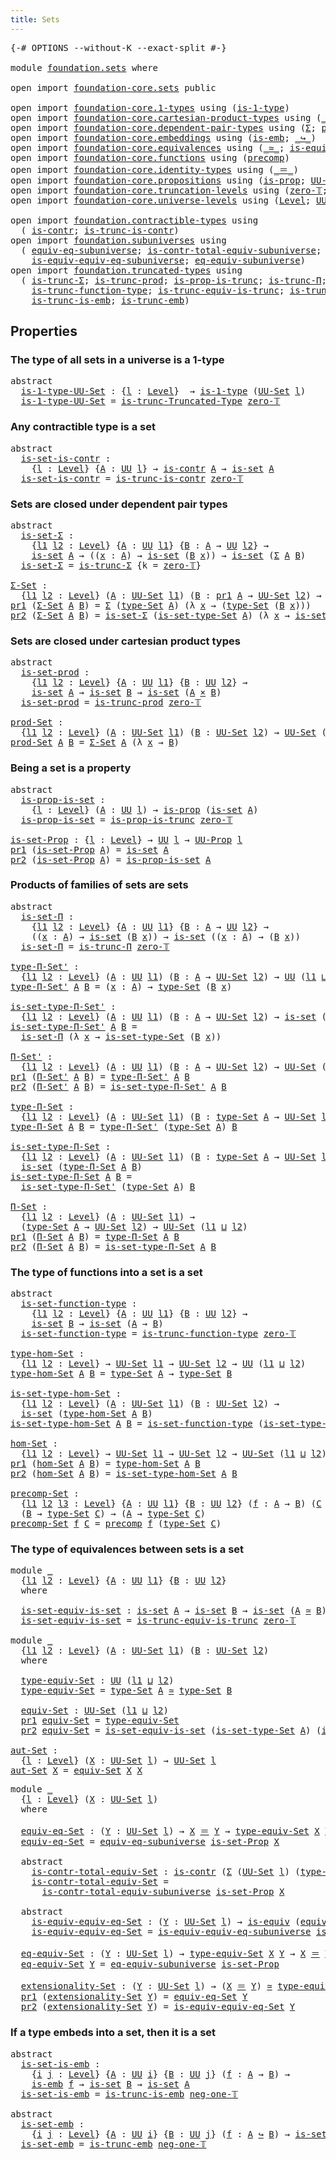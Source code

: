 ```yaml
---
title: Sets
---
```


<pre class="Agda"><a id="30" class="Symbol">{-#</a> <a id="34" class="Keyword">OPTIONS</a> <a id="42" class="Pragma">--without-K</a> <a id="54" class="Pragma">--exact-split</a> <a id="68" class="Symbol">#-}</a>

<a id="73" class="Keyword">module</a> <a id="80" href="foundation.sets.html" class="Module">foundation.sets</a> <a id="96" class="Keyword">where</a>

<a id="103" class="Keyword">open</a> <a id="108" class="Keyword">import</a> <a id="115" href="foundation-core.sets.html" class="Module">foundation-core.sets</a> <a id="136" class="Keyword">public</a>

<a id="144" class="Keyword">open</a> <a id="149" class="Keyword">import</a> <a id="156" href="foundation-core.1-types.html" class="Module">foundation-core.1-types</a> <a id="180" class="Keyword">using</a> <a id="186" class="Symbol">(</a><a id="187" href="foundation-core.1-types.html#807" class="Function">is-1-type</a><a id="196" class="Symbol">)</a>
<a id="198" class="Keyword">open</a> <a id="203" class="Keyword">import</a> <a id="210" href="foundation-core.cartesian-product-types.html" class="Module">foundation-core.cartesian-product-types</a> <a id="250" class="Keyword">using</a> <a id="256" class="Symbol">(</a><a id="257" href="foundation-core.cartesian-product-types.html#590" class="Function Operator">_×_</a><a id="260" class="Symbol">)</a>
<a id="262" class="Keyword">open</a> <a id="267" class="Keyword">import</a> <a id="274" href="foundation-core.dependent-pair-types.html" class="Module">foundation-core.dependent-pair-types</a> <a id="311" class="Keyword">using</a> <a id="317" class="Symbol">(</a><a id="318" href="foundation-core.dependent-pair-types.html#515" class="Record">Σ</a><a id="319" class="Symbol">;</a> <a id="321" href="foundation-core.dependent-pair-types.html#588" class="InductiveConstructor">pair</a><a id="325" class="Symbol">;</a> <a id="327" href="foundation-core.dependent-pair-types.html#605" class="Field">pr1</a><a id="330" class="Symbol">;</a> <a id="332" href="foundation-core.dependent-pair-types.html#617" class="Field">pr2</a><a id="335" class="Symbol">)</a>
<a id="337" class="Keyword">open</a> <a id="342" class="Keyword">import</a> <a id="349" href="foundation-core.embeddings.html" class="Module">foundation-core.embeddings</a> <a id="376" class="Keyword">using</a> <a id="382" class="Symbol">(</a><a id="383" href="foundation-core.embeddings.html#992" class="Function">is-emb</a><a id="389" class="Symbol">;</a> <a id="391" href="foundation-core.embeddings.html#1074" class="Function Operator">_↪_</a><a id="394" class="Symbol">)</a>
<a id="396" class="Keyword">open</a> <a id="401" class="Keyword">import</a> <a id="408" href="foundation-core.equivalences.html" class="Module">foundation-core.equivalences</a> <a id="437" class="Keyword">using</a> <a id="443" class="Symbol">(</a><a id="444" href="foundation-core.equivalences.html#1621" class="Function Operator">_≃_</a><a id="447" class="Symbol">;</a> <a id="449" href="foundation-core.equivalences.html#1556" class="Function">is-equiv</a><a id="457" class="Symbol">)</a>
<a id="459" class="Keyword">open</a> <a id="464" class="Keyword">import</a> <a id="471" href="foundation-core.functions.html" class="Module">foundation-core.functions</a> <a id="497" class="Keyword">using</a> <a id="503" class="Symbol">(</a><a id="504" href="foundation-core.functions.html#938" class="Function">precomp</a><a id="511" class="Symbol">)</a>
<a id="513" class="Keyword">open</a> <a id="518" class="Keyword">import</a> <a id="525" href="foundation-core.identity-types.html" class="Module">foundation-core.identity-types</a> <a id="556" class="Keyword">using</a> <a id="562" class="Symbol">(</a><a id="563" href="foundation-core.identity-types.html#1865" class="Function Operator">_＝_</a><a id="566" class="Symbol">)</a>
<a id="568" class="Keyword">open</a> <a id="573" class="Keyword">import</a> <a id="580" href="foundation-core.propositions.html" class="Module">foundation-core.propositions</a> <a id="609" class="Keyword">using</a> <a id="615" class="Symbol">(</a><a id="616" href="foundation-core.propositions.html#1309" class="Function">is-prop</a><a id="623" class="Symbol">;</a> <a id="625" href="foundation-core.propositions.html#1393" class="Function">UU-Prop</a><a id="632" class="Symbol">)</a>
<a id="634" class="Keyword">open</a> <a id="639" class="Keyword">import</a> <a id="646" href="foundation-core.truncation-levels.html" class="Module">foundation-core.truncation-levels</a> <a id="680" class="Keyword">using</a> <a id="686" class="Symbol">(</a><a id="687" href="foundation-core.truncation-levels.html#492" class="Function">zero-𝕋</a><a id="693" class="Symbol">;</a> <a id="695" href="foundation-core.truncation-levels.html#448" class="Function">neg-one-𝕋</a><a id="704" class="Symbol">)</a>
<a id="706" class="Keyword">open</a> <a id="711" class="Keyword">import</a> <a id="718" href="foundation-core.universe-levels.html" class="Module">foundation-core.universe-levels</a> <a id="750" class="Keyword">using</a> <a id="756" class="Symbol">(</a><a id="757" href="Agda.Primitive.html#597" class="Postulate">Level</a><a id="762" class="Symbol">;</a> <a id="764" href="foundation-core.universe-levels.html#235" class="Primitive">UU</a><a id="766" class="Symbol">;</a> <a id="768" href="Agda.Primitive.html#810" class="Primitive Operator">_⊔_</a><a id="771" class="Symbol">)</a>

<a id="774" class="Keyword">open</a> <a id="779" class="Keyword">import</a> <a id="786" href="foundation.contractible-types.html" class="Module">foundation.contractible-types</a> <a id="816" class="Keyword">using</a>
  <a id="824" class="Symbol">(</a> <a id="826" href="foundation-core.contractible-types.html#1006" class="Function">is-contr</a><a id="834" class="Symbol">;</a> <a id="836" href="foundation.contractible-types.html#3778" class="Function">is-trunc-is-contr</a><a id="853" class="Symbol">)</a>
<a id="855" class="Keyword">open</a> <a id="860" class="Keyword">import</a> <a id="867" href="foundation.subuniverses.html" class="Module">foundation.subuniverses</a> <a id="891" class="Keyword">using</a>
  <a id="899" class="Symbol">(</a> <a id="901" href="foundation.subuniverses.html#2750" class="Function">equiv-eq-subuniverse</a><a id="921" class="Symbol">;</a> <a id="923" href="foundation.subuniverses.html#2955" class="Function">is-contr-total-equiv-subuniverse</a><a id="955" class="Symbol">;</a>
    <a id="961" href="foundation.subuniverses.html#3335" class="Function">is-equiv-equiv-eq-subuniverse</a><a id="990" class="Symbol">;</a> <a id="992" href="foundation.subuniverses.html#3975" class="Function">eq-equiv-subuniverse</a><a id="1012" class="Symbol">)</a>
<a id="1014" class="Keyword">open</a> <a id="1019" class="Keyword">import</a> <a id="1026" href="foundation.truncated-types.html" class="Module">foundation.truncated-types</a> <a id="1053" class="Keyword">using</a>
  <a id="1061" class="Symbol">(</a> <a id="1063" href="foundation-core.truncated-types.html#5741" class="Function">is-trunc-Σ</a><a id="1073" class="Symbol">;</a> <a id="1075" href="foundation-core.truncated-types.html#7006" class="Function">is-trunc-prod</a><a id="1088" class="Symbol">;</a> <a id="1090" href="foundation-core.truncated-types.html#12076" class="Function">is-prop-is-trunc</a><a id="1106" class="Symbol">;</a> <a id="1108" href="foundation-core.truncated-types.html#8919" class="Function">is-trunc-Π</a><a id="1118" class="Symbol">;</a>
    <a id="1124" href="foundation-core.truncated-types.html#10769" class="Function">is-trunc-function-type</a><a id="1146" class="Symbol">;</a> <a id="1148" href="foundation-core.truncated-types.html#12647" class="Function">is-trunc-equiv-is-trunc</a><a id="1171" class="Symbol">;</a> <a id="1173" href="foundation.truncated-types.html#946" class="Function">is-trunc-Truncated-Type</a><a id="1196" class="Symbol">;</a>
    <a id="1202" href="foundation-core.truncated-types.html#5199" class="Function">is-trunc-is-emb</a><a id="1217" class="Symbol">;</a> <a id="1219" href="foundation-core.truncated-types.html#5461" class="Function">is-trunc-emb</a><a id="1231" class="Symbol">)</a>
</pre>
## Properties

### The type of all sets in a universe is a 1-type

<pre class="Agda"><a id="1309" class="Keyword">abstract</a>
  <a id="is-1-type-UU-Set"></a><a id="1320" href="foundation.sets.html#1320" class="Function">is-1-type-UU-Set</a> <a id="1337" class="Symbol">:</a> <a id="1339" class="Symbol">{</a><a id="1340" href="foundation.sets.html#1340" class="Bound">l</a> <a id="1342" class="Symbol">:</a> <a id="1344" href="Agda.Primitive.html#597" class="Postulate">Level</a><a id="1349" class="Symbol">}</a>  <a id="1352" class="Symbol">→</a> <a id="1354" href="foundation-core.1-types.html#807" class="Function">is-1-type</a> <a id="1364" class="Symbol">(</a><a id="1365" href="foundation-core.sets.html#1190" class="Function">UU-Set</a> <a id="1372" href="foundation.sets.html#1340" class="Bound">l</a><a id="1373" class="Symbol">)</a>
  <a id="1377" href="foundation.sets.html#1320" class="Function">is-1-type-UU-Set</a> <a id="1394" class="Symbol">=</a> <a id="1396" href="foundation.truncated-types.html#946" class="Function">is-trunc-Truncated-Type</a> <a id="1420" href="foundation-core.truncation-levels.html#492" class="Function">zero-𝕋</a>
</pre>
### Any contractible type is a set

<pre class="Agda"><a id="1476" class="Keyword">abstract</a>
  <a id="is-set-is-contr"></a><a id="1487" href="foundation.sets.html#1487" class="Function">is-set-is-contr</a> <a id="1503" class="Symbol">:</a>
    <a id="1509" class="Symbol">{</a><a id="1510" href="foundation.sets.html#1510" class="Bound">l</a> <a id="1512" class="Symbol">:</a> <a id="1514" href="Agda.Primitive.html#597" class="Postulate">Level</a><a id="1519" class="Symbol">}</a> <a id="1521" class="Symbol">{</a><a id="1522" href="foundation.sets.html#1522" class="Bound">A</a> <a id="1524" class="Symbol">:</a> <a id="1526" href="foundation-core.universe-levels.html#235" class="Primitive">UU</a> <a id="1529" href="foundation.sets.html#1510" class="Bound">l</a><a id="1530" class="Symbol">}</a> <a id="1532" class="Symbol">→</a> <a id="1534" href="foundation-core.contractible-types.html#1006" class="Function">is-contr</a> <a id="1543" href="foundation.sets.html#1522" class="Bound">A</a> <a id="1545" class="Symbol">→</a> <a id="1547" href="foundation-core.sets.html#1113" class="Function">is-set</a> <a id="1554" href="foundation.sets.html#1522" class="Bound">A</a>
  <a id="1558" href="foundation.sets.html#1487" class="Function">is-set-is-contr</a> <a id="1574" class="Symbol">=</a> <a id="1576" href="foundation.contractible-types.html#3778" class="Function">is-trunc-is-contr</a> <a id="1594" href="foundation-core.truncation-levels.html#492" class="Function">zero-𝕋</a>
</pre>
### Sets are closed under dependent pair types

<pre class="Agda"><a id="1662" class="Keyword">abstract</a>
  <a id="is-set-Σ"></a><a id="1673" href="foundation.sets.html#1673" class="Function">is-set-Σ</a> <a id="1682" class="Symbol">:</a>
    <a id="1688" class="Symbol">{</a><a id="1689" href="foundation.sets.html#1689" class="Bound">l1</a> <a id="1692" href="foundation.sets.html#1692" class="Bound">l2</a> <a id="1695" class="Symbol">:</a> <a id="1697" href="Agda.Primitive.html#597" class="Postulate">Level</a><a id="1702" class="Symbol">}</a> <a id="1704" class="Symbol">{</a><a id="1705" href="foundation.sets.html#1705" class="Bound">A</a> <a id="1707" class="Symbol">:</a> <a id="1709" href="foundation-core.universe-levels.html#235" class="Primitive">UU</a> <a id="1712" href="foundation.sets.html#1689" class="Bound">l1</a><a id="1714" class="Symbol">}</a> <a id="1716" class="Symbol">{</a><a id="1717" href="foundation.sets.html#1717" class="Bound">B</a> <a id="1719" class="Symbol">:</a> <a id="1721" href="foundation.sets.html#1705" class="Bound">A</a> <a id="1723" class="Symbol">→</a> <a id="1725" href="foundation-core.universe-levels.html#235" class="Primitive">UU</a> <a id="1728" href="foundation.sets.html#1692" class="Bound">l2</a><a id="1730" class="Symbol">}</a> <a id="1732" class="Symbol">→</a>
    <a id="1738" href="foundation-core.sets.html#1113" class="Function">is-set</a> <a id="1745" href="foundation.sets.html#1705" class="Bound">A</a> <a id="1747" class="Symbol">→</a> <a id="1749" class="Symbol">((</a><a id="1751" href="foundation.sets.html#1751" class="Bound">x</a> <a id="1753" class="Symbol">:</a> <a id="1755" href="foundation.sets.html#1705" class="Bound">A</a><a id="1756" class="Symbol">)</a> <a id="1758" class="Symbol">→</a> <a id="1760" href="foundation-core.sets.html#1113" class="Function">is-set</a> <a id="1767" class="Symbol">(</a><a id="1768" href="foundation.sets.html#1717" class="Bound">B</a> <a id="1770" href="foundation.sets.html#1751" class="Bound">x</a><a id="1771" class="Symbol">))</a> <a id="1774" class="Symbol">→</a> <a id="1776" href="foundation-core.sets.html#1113" class="Function">is-set</a> <a id="1783" class="Symbol">(</a><a id="1784" href="foundation-core.dependent-pair-types.html#515" class="Record">Σ</a> <a id="1786" href="foundation.sets.html#1705" class="Bound">A</a> <a id="1788" href="foundation.sets.html#1717" class="Bound">B</a><a id="1789" class="Symbol">)</a>
  <a id="1793" href="foundation.sets.html#1673" class="Function">is-set-Σ</a> <a id="1802" class="Symbol">=</a> <a id="1804" href="foundation-core.truncated-types.html#5741" class="Function">is-trunc-Σ</a> <a id="1815" class="Symbol">{</a><a id="1816" class="Argument">k</a> <a id="1818" class="Symbol">=</a> <a id="1820" href="foundation-core.truncation-levels.html#492" class="Function">zero-𝕋</a><a id="1826" class="Symbol">}</a>

<a id="Σ-Set"></a><a id="1829" href="foundation.sets.html#1829" class="Function">Σ-Set</a> <a id="1835" class="Symbol">:</a>
  <a id="1839" class="Symbol">{</a><a id="1840" href="foundation.sets.html#1840" class="Bound">l1</a> <a id="1843" href="foundation.sets.html#1843" class="Bound">l2</a> <a id="1846" class="Symbol">:</a> <a id="1848" href="Agda.Primitive.html#597" class="Postulate">Level</a><a id="1853" class="Symbol">}</a> <a id="1855" class="Symbol">(</a><a id="1856" href="foundation.sets.html#1856" class="Bound">A</a> <a id="1858" class="Symbol">:</a> <a id="1860" href="foundation-core.sets.html#1190" class="Function">UU-Set</a> <a id="1867" href="foundation.sets.html#1840" class="Bound">l1</a><a id="1869" class="Symbol">)</a> <a id="1871" class="Symbol">(</a><a id="1872" href="foundation.sets.html#1872" class="Bound">B</a> <a id="1874" class="Symbol">:</a> <a id="1876" href="foundation-core.dependent-pair-types.html#605" class="Field">pr1</a> <a id="1880" href="foundation.sets.html#1856" class="Bound">A</a> <a id="1882" class="Symbol">→</a> <a id="1884" href="foundation-core.sets.html#1190" class="Function">UU-Set</a> <a id="1891" href="foundation.sets.html#1843" class="Bound">l2</a><a id="1893" class="Symbol">)</a> <a id="1895" class="Symbol">→</a> <a id="1897" href="foundation-core.sets.html#1190" class="Function">UU-Set</a> <a id="1904" class="Symbol">(</a><a id="1905" href="foundation.sets.html#1840" class="Bound">l1</a> <a id="1908" href="Agda.Primitive.html#810" class="Primitive Operator">⊔</a> <a id="1910" href="foundation.sets.html#1843" class="Bound">l2</a><a id="1912" class="Symbol">)</a>
<a id="1914" href="foundation-core.dependent-pair-types.html#605" class="Field">pr1</a> <a id="1918" class="Symbol">(</a><a id="1919" href="foundation.sets.html#1829" class="Function">Σ-Set</a> <a id="1925" href="foundation.sets.html#1925" class="Bound">A</a> <a id="1927" href="foundation.sets.html#1927" class="Bound">B</a><a id="1928" class="Symbol">)</a> <a id="1930" class="Symbol">=</a> <a id="1932" href="foundation-core.dependent-pair-types.html#515" class="Record">Σ</a> <a id="1934" class="Symbol">(</a><a id="1935" href="foundation-core.sets.html#1304" class="Function">type-Set</a> <a id="1944" href="foundation.sets.html#1925" class="Bound">A</a><a id="1945" class="Symbol">)</a> <a id="1947" class="Symbol">(λ</a> <a id="1950" href="foundation.sets.html#1950" class="Bound">x</a> <a id="1952" class="Symbol">→</a> <a id="1954" class="Symbol">(</a><a id="1955" href="foundation-core.sets.html#1304" class="Function">type-Set</a> <a id="1964" class="Symbol">(</a><a id="1965" href="foundation.sets.html#1927" class="Bound">B</a> <a id="1967" href="foundation.sets.html#1950" class="Bound">x</a><a id="1968" class="Symbol">)))</a>
<a id="1972" href="foundation-core.dependent-pair-types.html#617" class="Field">pr2</a> <a id="1976" class="Symbol">(</a><a id="1977" href="foundation.sets.html#1829" class="Function">Σ-Set</a> <a id="1983" href="foundation.sets.html#1983" class="Bound">A</a> <a id="1985" href="foundation.sets.html#1985" class="Bound">B</a><a id="1986" class="Symbol">)</a> <a id="1988" class="Symbol">=</a> <a id="1990" href="foundation.sets.html#1673" class="Function">is-set-Σ</a> <a id="1999" class="Symbol">(</a><a id="2000" href="foundation-core.sets.html#1355" class="Function">is-set-type-Set</a> <a id="2016" href="foundation.sets.html#1983" class="Bound">A</a><a id="2017" class="Symbol">)</a> <a id="2019" class="Symbol">(λ</a> <a id="2022" href="foundation.sets.html#2022" class="Bound">x</a> <a id="2024" class="Symbol">→</a> <a id="2026" href="foundation-core.sets.html#1355" class="Function">is-set-type-Set</a> <a id="2042" class="Symbol">(</a><a id="2043" href="foundation.sets.html#1985" class="Bound">B</a> <a id="2045" href="foundation.sets.html#2022" class="Bound">x</a><a id="2046" class="Symbol">))</a>
</pre>
### Sets are closed under cartesian product types

<pre class="Agda"><a id="2113" class="Keyword">abstract</a>
  <a id="is-set-prod"></a><a id="2124" href="foundation.sets.html#2124" class="Function">is-set-prod</a> <a id="2136" class="Symbol">:</a>
    <a id="2142" class="Symbol">{</a><a id="2143" href="foundation.sets.html#2143" class="Bound">l1</a> <a id="2146" href="foundation.sets.html#2146" class="Bound">l2</a> <a id="2149" class="Symbol">:</a> <a id="2151" href="Agda.Primitive.html#597" class="Postulate">Level</a><a id="2156" class="Symbol">}</a> <a id="2158" class="Symbol">{</a><a id="2159" href="foundation.sets.html#2159" class="Bound">A</a> <a id="2161" class="Symbol">:</a> <a id="2163" href="foundation-core.universe-levels.html#235" class="Primitive">UU</a> <a id="2166" href="foundation.sets.html#2143" class="Bound">l1</a><a id="2168" class="Symbol">}</a> <a id="2170" class="Symbol">{</a><a id="2171" href="foundation.sets.html#2171" class="Bound">B</a> <a id="2173" class="Symbol">:</a> <a id="2175" href="foundation-core.universe-levels.html#235" class="Primitive">UU</a> <a id="2178" href="foundation.sets.html#2146" class="Bound">l2</a><a id="2180" class="Symbol">}</a> <a id="2182" class="Symbol">→</a>
    <a id="2188" href="foundation-core.sets.html#1113" class="Function">is-set</a> <a id="2195" href="foundation.sets.html#2159" class="Bound">A</a> <a id="2197" class="Symbol">→</a> <a id="2199" href="foundation-core.sets.html#1113" class="Function">is-set</a> <a id="2206" href="foundation.sets.html#2171" class="Bound">B</a> <a id="2208" class="Symbol">→</a> <a id="2210" href="foundation-core.sets.html#1113" class="Function">is-set</a> <a id="2217" class="Symbol">(</a><a id="2218" href="foundation.sets.html#2159" class="Bound">A</a> <a id="2220" href="foundation-core.cartesian-product-types.html#590" class="Function Operator">×</a> <a id="2222" href="foundation.sets.html#2171" class="Bound">B</a><a id="2223" class="Symbol">)</a>
  <a id="2227" href="foundation.sets.html#2124" class="Function">is-set-prod</a> <a id="2239" class="Symbol">=</a> <a id="2241" href="foundation-core.truncated-types.html#7006" class="Function">is-trunc-prod</a> <a id="2255" href="foundation-core.truncation-levels.html#492" class="Function">zero-𝕋</a>
  
<a id="prod-Set"></a><a id="2265" href="foundation.sets.html#2265" class="Function">prod-Set</a> <a id="2274" class="Symbol">:</a>
  <a id="2278" class="Symbol">{</a><a id="2279" href="foundation.sets.html#2279" class="Bound">l1</a> <a id="2282" href="foundation.sets.html#2282" class="Bound">l2</a> <a id="2285" class="Symbol">:</a> <a id="2287" href="Agda.Primitive.html#597" class="Postulate">Level</a><a id="2292" class="Symbol">}</a> <a id="2294" class="Symbol">(</a><a id="2295" href="foundation.sets.html#2295" class="Bound">A</a> <a id="2297" class="Symbol">:</a> <a id="2299" href="foundation-core.sets.html#1190" class="Function">UU-Set</a> <a id="2306" href="foundation.sets.html#2279" class="Bound">l1</a><a id="2308" class="Symbol">)</a> <a id="2310" class="Symbol">(</a><a id="2311" href="foundation.sets.html#2311" class="Bound">B</a> <a id="2313" class="Symbol">:</a> <a id="2315" href="foundation-core.sets.html#1190" class="Function">UU-Set</a> <a id="2322" href="foundation.sets.html#2282" class="Bound">l2</a><a id="2324" class="Symbol">)</a> <a id="2326" class="Symbol">→</a> <a id="2328" href="foundation-core.sets.html#1190" class="Function">UU-Set</a> <a id="2335" class="Symbol">(</a><a id="2336" href="foundation.sets.html#2279" class="Bound">l1</a> <a id="2339" href="Agda.Primitive.html#810" class="Primitive Operator">⊔</a> <a id="2341" href="foundation.sets.html#2282" class="Bound">l2</a><a id="2343" class="Symbol">)</a>
<a id="2345" href="foundation.sets.html#2265" class="Function">prod-Set</a> <a id="2354" href="foundation.sets.html#2354" class="Bound">A</a> <a id="2356" href="foundation.sets.html#2356" class="Bound">B</a> <a id="2358" class="Symbol">=</a> <a id="2360" href="foundation.sets.html#1829" class="Function">Σ-Set</a> <a id="2366" href="foundation.sets.html#2354" class="Bound">A</a> <a id="2368" class="Symbol">(λ</a> <a id="2371" href="foundation.sets.html#2371" class="Bound">x</a> <a id="2373" class="Symbol">→</a> <a id="2375" href="foundation.sets.html#2356" class="Bound">B</a><a id="2376" class="Symbol">)</a>
</pre>
### Being a set is a property

<pre class="Agda"><a id="2422" class="Keyword">abstract</a>
  <a id="is-prop-is-set"></a><a id="2433" href="foundation.sets.html#2433" class="Function">is-prop-is-set</a> <a id="2448" class="Symbol">:</a>
    <a id="2454" class="Symbol">{</a><a id="2455" href="foundation.sets.html#2455" class="Bound">l</a> <a id="2457" class="Symbol">:</a> <a id="2459" href="Agda.Primitive.html#597" class="Postulate">Level</a><a id="2464" class="Symbol">}</a> <a id="2466" class="Symbol">(</a><a id="2467" href="foundation.sets.html#2467" class="Bound">A</a> <a id="2469" class="Symbol">:</a> <a id="2471" href="foundation-core.universe-levels.html#235" class="Primitive">UU</a> <a id="2474" href="foundation.sets.html#2455" class="Bound">l</a><a id="2475" class="Symbol">)</a> <a id="2477" class="Symbol">→</a> <a id="2479" href="foundation-core.propositions.html#1309" class="Function">is-prop</a> <a id="2487" class="Symbol">(</a><a id="2488" href="foundation-core.sets.html#1113" class="Function">is-set</a> <a id="2495" href="foundation.sets.html#2467" class="Bound">A</a><a id="2496" class="Symbol">)</a>
  <a id="2500" href="foundation.sets.html#2433" class="Function">is-prop-is-set</a> <a id="2515" class="Symbol">=</a> <a id="2517" href="foundation-core.truncated-types.html#12076" class="Function">is-prop-is-trunc</a> <a id="2534" href="foundation-core.truncation-levels.html#492" class="Function">zero-𝕋</a>

<a id="is-set-Prop"></a><a id="2542" href="foundation.sets.html#2542" class="Function">is-set-Prop</a> <a id="2554" class="Symbol">:</a> <a id="2556" class="Symbol">{</a><a id="2557" href="foundation.sets.html#2557" class="Bound">l</a> <a id="2559" class="Symbol">:</a> <a id="2561" href="Agda.Primitive.html#597" class="Postulate">Level</a><a id="2566" class="Symbol">}</a> <a id="2568" class="Symbol">→</a> <a id="2570" href="foundation-core.universe-levels.html#235" class="Primitive">UU</a> <a id="2573" href="foundation.sets.html#2557" class="Bound">l</a> <a id="2575" class="Symbol">→</a> <a id="2577" href="foundation-core.propositions.html#1393" class="Function">UU-Prop</a> <a id="2585" href="foundation.sets.html#2557" class="Bound">l</a>
<a id="2587" href="foundation-core.dependent-pair-types.html#605" class="Field">pr1</a> <a id="2591" class="Symbol">(</a><a id="2592" href="foundation.sets.html#2542" class="Function">is-set-Prop</a> <a id="2604" href="foundation.sets.html#2604" class="Bound">A</a><a id="2605" class="Symbol">)</a> <a id="2607" class="Symbol">=</a> <a id="2609" href="foundation-core.sets.html#1113" class="Function">is-set</a> <a id="2616" href="foundation.sets.html#2604" class="Bound">A</a>
<a id="2618" href="foundation-core.dependent-pair-types.html#617" class="Field">pr2</a> <a id="2622" class="Symbol">(</a><a id="2623" href="foundation.sets.html#2542" class="Function">is-set-Prop</a> <a id="2635" href="foundation.sets.html#2635" class="Bound">A</a><a id="2636" class="Symbol">)</a> <a id="2638" class="Symbol">=</a> <a id="2640" href="foundation.sets.html#2433" class="Function">is-prop-is-set</a> <a id="2655" href="foundation.sets.html#2635" class="Bound">A</a>
</pre>
### Products of families of sets are sets

<pre class="Agda"><a id="2713" class="Keyword">abstract</a>
  <a id="is-set-Π"></a><a id="2724" href="foundation.sets.html#2724" class="Function">is-set-Π</a> <a id="2733" class="Symbol">:</a>
    <a id="2739" class="Symbol">{</a><a id="2740" href="foundation.sets.html#2740" class="Bound">l1</a> <a id="2743" href="foundation.sets.html#2743" class="Bound">l2</a> <a id="2746" class="Symbol">:</a> <a id="2748" href="Agda.Primitive.html#597" class="Postulate">Level</a><a id="2753" class="Symbol">}</a> <a id="2755" class="Symbol">{</a><a id="2756" href="foundation.sets.html#2756" class="Bound">A</a> <a id="2758" class="Symbol">:</a> <a id="2760" href="foundation-core.universe-levels.html#235" class="Primitive">UU</a> <a id="2763" href="foundation.sets.html#2740" class="Bound">l1</a><a id="2765" class="Symbol">}</a> <a id="2767" class="Symbol">{</a><a id="2768" href="foundation.sets.html#2768" class="Bound">B</a> <a id="2770" class="Symbol">:</a> <a id="2772" href="foundation.sets.html#2756" class="Bound">A</a> <a id="2774" class="Symbol">→</a> <a id="2776" href="foundation-core.universe-levels.html#235" class="Primitive">UU</a> <a id="2779" href="foundation.sets.html#2743" class="Bound">l2</a><a id="2781" class="Symbol">}</a> <a id="2783" class="Symbol">→</a>
    <a id="2789" class="Symbol">((</a><a id="2791" href="foundation.sets.html#2791" class="Bound">x</a> <a id="2793" class="Symbol">:</a> <a id="2795" href="foundation.sets.html#2756" class="Bound">A</a><a id="2796" class="Symbol">)</a> <a id="2798" class="Symbol">→</a> <a id="2800" href="foundation-core.sets.html#1113" class="Function">is-set</a> <a id="2807" class="Symbol">(</a><a id="2808" href="foundation.sets.html#2768" class="Bound">B</a> <a id="2810" href="foundation.sets.html#2791" class="Bound">x</a><a id="2811" class="Symbol">))</a> <a id="2814" class="Symbol">→</a> <a id="2816" href="foundation-core.sets.html#1113" class="Function">is-set</a> <a id="2823" class="Symbol">((</a><a id="2825" href="foundation.sets.html#2825" class="Bound">x</a> <a id="2827" class="Symbol">:</a> <a id="2829" href="foundation.sets.html#2756" class="Bound">A</a><a id="2830" class="Symbol">)</a> <a id="2832" class="Symbol">→</a> <a id="2834" class="Symbol">(</a><a id="2835" href="foundation.sets.html#2768" class="Bound">B</a> <a id="2837" href="foundation.sets.html#2825" class="Bound">x</a><a id="2838" class="Symbol">))</a>
  <a id="2843" href="foundation.sets.html#2724" class="Function">is-set-Π</a> <a id="2852" class="Symbol">=</a> <a id="2854" href="foundation-core.truncated-types.html#8919" class="Function">is-trunc-Π</a> <a id="2865" href="foundation-core.truncation-levels.html#492" class="Function">zero-𝕋</a>

<a id="type-Π-Set&#39;"></a><a id="2873" href="foundation.sets.html#2873" class="Function">type-Π-Set&#39;</a> <a id="2885" class="Symbol">:</a>
  <a id="2889" class="Symbol">{</a><a id="2890" href="foundation.sets.html#2890" class="Bound">l1</a> <a id="2893" href="foundation.sets.html#2893" class="Bound">l2</a> <a id="2896" class="Symbol">:</a> <a id="2898" href="Agda.Primitive.html#597" class="Postulate">Level</a><a id="2903" class="Symbol">}</a> <a id="2905" class="Symbol">(</a><a id="2906" href="foundation.sets.html#2906" class="Bound">A</a> <a id="2908" class="Symbol">:</a> <a id="2910" href="foundation-core.universe-levels.html#235" class="Primitive">UU</a> <a id="2913" href="foundation.sets.html#2890" class="Bound">l1</a><a id="2915" class="Symbol">)</a> <a id="2917" class="Symbol">(</a><a id="2918" href="foundation.sets.html#2918" class="Bound">B</a> <a id="2920" class="Symbol">:</a> <a id="2922" href="foundation.sets.html#2906" class="Bound">A</a> <a id="2924" class="Symbol">→</a> <a id="2926" href="foundation-core.sets.html#1190" class="Function">UU-Set</a> <a id="2933" href="foundation.sets.html#2893" class="Bound">l2</a><a id="2935" class="Symbol">)</a> <a id="2937" class="Symbol">→</a> <a id="2939" href="foundation-core.universe-levels.html#235" class="Primitive">UU</a> <a id="2942" class="Symbol">(</a><a id="2943" href="foundation.sets.html#2890" class="Bound">l1</a> <a id="2946" href="Agda.Primitive.html#810" class="Primitive Operator">⊔</a> <a id="2948" href="foundation.sets.html#2893" class="Bound">l2</a><a id="2950" class="Symbol">)</a>
<a id="2952" href="foundation.sets.html#2873" class="Function">type-Π-Set&#39;</a> <a id="2964" href="foundation.sets.html#2964" class="Bound">A</a> <a id="2966" href="foundation.sets.html#2966" class="Bound">B</a> <a id="2968" class="Symbol">=</a> <a id="2970" class="Symbol">(</a><a id="2971" href="foundation.sets.html#2971" class="Bound">x</a> <a id="2973" class="Symbol">:</a> <a id="2975" href="foundation.sets.html#2964" class="Bound">A</a><a id="2976" class="Symbol">)</a> <a id="2978" class="Symbol">→</a> <a id="2980" href="foundation-core.sets.html#1304" class="Function">type-Set</a> <a id="2989" class="Symbol">(</a><a id="2990" href="foundation.sets.html#2966" class="Bound">B</a> <a id="2992" href="foundation.sets.html#2971" class="Bound">x</a><a id="2993" class="Symbol">)</a>

<a id="is-set-type-Π-Set&#39;"></a><a id="2996" href="foundation.sets.html#2996" class="Function">is-set-type-Π-Set&#39;</a> <a id="3015" class="Symbol">:</a>
  <a id="3019" class="Symbol">{</a><a id="3020" href="foundation.sets.html#3020" class="Bound">l1</a> <a id="3023" href="foundation.sets.html#3023" class="Bound">l2</a> <a id="3026" class="Symbol">:</a> <a id="3028" href="Agda.Primitive.html#597" class="Postulate">Level</a><a id="3033" class="Symbol">}</a> <a id="3035" class="Symbol">(</a><a id="3036" href="foundation.sets.html#3036" class="Bound">A</a> <a id="3038" class="Symbol">:</a> <a id="3040" href="foundation-core.universe-levels.html#235" class="Primitive">UU</a> <a id="3043" href="foundation.sets.html#3020" class="Bound">l1</a><a id="3045" class="Symbol">)</a> <a id="3047" class="Symbol">(</a><a id="3048" href="foundation.sets.html#3048" class="Bound">B</a> <a id="3050" class="Symbol">:</a> <a id="3052" href="foundation.sets.html#3036" class="Bound">A</a> <a id="3054" class="Symbol">→</a> <a id="3056" href="foundation-core.sets.html#1190" class="Function">UU-Set</a> <a id="3063" href="foundation.sets.html#3023" class="Bound">l2</a><a id="3065" class="Symbol">)</a> <a id="3067" class="Symbol">→</a> <a id="3069" href="foundation-core.sets.html#1113" class="Function">is-set</a> <a id="3076" class="Symbol">(</a><a id="3077" href="foundation.sets.html#2873" class="Function">type-Π-Set&#39;</a> <a id="3089" href="foundation.sets.html#3036" class="Bound">A</a> <a id="3091" href="foundation.sets.html#3048" class="Bound">B</a><a id="3092" class="Symbol">)</a>
<a id="3094" href="foundation.sets.html#2996" class="Function">is-set-type-Π-Set&#39;</a> <a id="3113" href="foundation.sets.html#3113" class="Bound">A</a> <a id="3115" href="foundation.sets.html#3115" class="Bound">B</a> <a id="3117" class="Symbol">=</a>
  <a id="3121" href="foundation.sets.html#2724" class="Function">is-set-Π</a> <a id="3130" class="Symbol">(λ</a> <a id="3133" href="foundation.sets.html#3133" class="Bound">x</a> <a id="3135" class="Symbol">→</a> <a id="3137" href="foundation-core.sets.html#1355" class="Function">is-set-type-Set</a> <a id="3153" class="Symbol">(</a><a id="3154" href="foundation.sets.html#3115" class="Bound">B</a> <a id="3156" href="foundation.sets.html#3133" class="Bound">x</a><a id="3157" class="Symbol">))</a>

<a id="Π-Set&#39;"></a><a id="3161" href="foundation.sets.html#3161" class="Function">Π-Set&#39;</a> <a id="3168" class="Symbol">:</a>
  <a id="3172" class="Symbol">{</a><a id="3173" href="foundation.sets.html#3173" class="Bound">l1</a> <a id="3176" href="foundation.sets.html#3176" class="Bound">l2</a> <a id="3179" class="Symbol">:</a> <a id="3181" href="Agda.Primitive.html#597" class="Postulate">Level</a><a id="3186" class="Symbol">}</a> <a id="3188" class="Symbol">(</a><a id="3189" href="foundation.sets.html#3189" class="Bound">A</a> <a id="3191" class="Symbol">:</a> <a id="3193" href="foundation-core.universe-levels.html#235" class="Primitive">UU</a> <a id="3196" href="foundation.sets.html#3173" class="Bound">l1</a><a id="3198" class="Symbol">)</a> <a id="3200" class="Symbol">(</a><a id="3201" href="foundation.sets.html#3201" class="Bound">B</a> <a id="3203" class="Symbol">:</a> <a id="3205" href="foundation.sets.html#3189" class="Bound">A</a> <a id="3207" class="Symbol">→</a> <a id="3209" href="foundation-core.sets.html#1190" class="Function">UU-Set</a> <a id="3216" href="foundation.sets.html#3176" class="Bound">l2</a><a id="3218" class="Symbol">)</a> <a id="3220" class="Symbol">→</a> <a id="3222" href="foundation-core.sets.html#1190" class="Function">UU-Set</a> <a id="3229" class="Symbol">(</a><a id="3230" href="foundation.sets.html#3173" class="Bound">l1</a> <a id="3233" href="Agda.Primitive.html#810" class="Primitive Operator">⊔</a> <a id="3235" href="foundation.sets.html#3176" class="Bound">l2</a><a id="3237" class="Symbol">)</a>
<a id="3239" href="foundation-core.dependent-pair-types.html#605" class="Field">pr1</a> <a id="3243" class="Symbol">(</a><a id="3244" href="foundation.sets.html#3161" class="Function">Π-Set&#39;</a> <a id="3251" href="foundation.sets.html#3251" class="Bound">A</a> <a id="3253" href="foundation.sets.html#3253" class="Bound">B</a><a id="3254" class="Symbol">)</a> <a id="3256" class="Symbol">=</a> <a id="3258" href="foundation.sets.html#2873" class="Function">type-Π-Set&#39;</a> <a id="3270" href="foundation.sets.html#3251" class="Bound">A</a> <a id="3272" href="foundation.sets.html#3253" class="Bound">B</a>
<a id="3274" href="foundation-core.dependent-pair-types.html#617" class="Field">pr2</a> <a id="3278" class="Symbol">(</a><a id="3279" href="foundation.sets.html#3161" class="Function">Π-Set&#39;</a> <a id="3286" href="foundation.sets.html#3286" class="Bound">A</a> <a id="3288" href="foundation.sets.html#3288" class="Bound">B</a><a id="3289" class="Symbol">)</a> <a id="3291" class="Symbol">=</a> <a id="3293" href="foundation.sets.html#2996" class="Function">is-set-type-Π-Set&#39;</a> <a id="3312" href="foundation.sets.html#3286" class="Bound">A</a> <a id="3314" href="foundation.sets.html#3288" class="Bound">B</a>

<a id="type-Π-Set"></a><a id="3317" href="foundation.sets.html#3317" class="Function">type-Π-Set</a> <a id="3328" class="Symbol">:</a>
  <a id="3332" class="Symbol">{</a><a id="3333" href="foundation.sets.html#3333" class="Bound">l1</a> <a id="3336" href="foundation.sets.html#3336" class="Bound">l2</a> <a id="3339" class="Symbol">:</a> <a id="3341" href="Agda.Primitive.html#597" class="Postulate">Level</a><a id="3346" class="Symbol">}</a> <a id="3348" class="Symbol">(</a><a id="3349" href="foundation.sets.html#3349" class="Bound">A</a> <a id="3351" class="Symbol">:</a> <a id="3353" href="foundation-core.sets.html#1190" class="Function">UU-Set</a> <a id="3360" href="foundation.sets.html#3333" class="Bound">l1</a><a id="3362" class="Symbol">)</a> <a id="3364" class="Symbol">(</a><a id="3365" href="foundation.sets.html#3365" class="Bound">B</a> <a id="3367" class="Symbol">:</a> <a id="3369" href="foundation-core.sets.html#1304" class="Function">type-Set</a> <a id="3378" href="foundation.sets.html#3349" class="Bound">A</a> <a id="3380" class="Symbol">→</a> <a id="3382" href="foundation-core.sets.html#1190" class="Function">UU-Set</a> <a id="3389" href="foundation.sets.html#3336" class="Bound">l2</a><a id="3391" class="Symbol">)</a> <a id="3393" class="Symbol">→</a> <a id="3395" href="foundation-core.universe-levels.html#235" class="Primitive">UU</a> <a id="3398" class="Symbol">(</a><a id="3399" href="foundation.sets.html#3333" class="Bound">l1</a> <a id="3402" href="Agda.Primitive.html#810" class="Primitive Operator">⊔</a> <a id="3404" href="foundation.sets.html#3336" class="Bound">l2</a><a id="3406" class="Symbol">)</a>
<a id="3408" href="foundation.sets.html#3317" class="Function">type-Π-Set</a> <a id="3419" href="foundation.sets.html#3419" class="Bound">A</a> <a id="3421" href="foundation.sets.html#3421" class="Bound">B</a> <a id="3423" class="Symbol">=</a> <a id="3425" href="foundation.sets.html#2873" class="Function">type-Π-Set&#39;</a> <a id="3437" class="Symbol">(</a><a id="3438" href="foundation-core.sets.html#1304" class="Function">type-Set</a> <a id="3447" href="foundation.sets.html#3419" class="Bound">A</a><a id="3448" class="Symbol">)</a> <a id="3450" href="foundation.sets.html#3421" class="Bound">B</a>

<a id="is-set-type-Π-Set"></a><a id="3453" href="foundation.sets.html#3453" class="Function">is-set-type-Π-Set</a> <a id="3471" class="Symbol">:</a>
  <a id="3475" class="Symbol">{</a><a id="3476" href="foundation.sets.html#3476" class="Bound">l1</a> <a id="3479" href="foundation.sets.html#3479" class="Bound">l2</a> <a id="3482" class="Symbol">:</a> <a id="3484" href="Agda.Primitive.html#597" class="Postulate">Level</a><a id="3489" class="Symbol">}</a> <a id="3491" class="Symbol">(</a><a id="3492" href="foundation.sets.html#3492" class="Bound">A</a> <a id="3494" class="Symbol">:</a> <a id="3496" href="foundation-core.sets.html#1190" class="Function">UU-Set</a> <a id="3503" href="foundation.sets.html#3476" class="Bound">l1</a><a id="3505" class="Symbol">)</a> <a id="3507" class="Symbol">(</a><a id="3508" href="foundation.sets.html#3508" class="Bound">B</a> <a id="3510" class="Symbol">:</a> <a id="3512" href="foundation-core.sets.html#1304" class="Function">type-Set</a> <a id="3521" href="foundation.sets.html#3492" class="Bound">A</a> <a id="3523" class="Symbol">→</a> <a id="3525" href="foundation-core.sets.html#1190" class="Function">UU-Set</a> <a id="3532" href="foundation.sets.html#3479" class="Bound">l2</a><a id="3534" class="Symbol">)</a> <a id="3536" class="Symbol">→</a>
  <a id="3540" href="foundation-core.sets.html#1113" class="Function">is-set</a> <a id="3547" class="Symbol">(</a><a id="3548" href="foundation.sets.html#3317" class="Function">type-Π-Set</a> <a id="3559" href="foundation.sets.html#3492" class="Bound">A</a> <a id="3561" href="foundation.sets.html#3508" class="Bound">B</a><a id="3562" class="Symbol">)</a>
<a id="3564" href="foundation.sets.html#3453" class="Function">is-set-type-Π-Set</a> <a id="3582" href="foundation.sets.html#3582" class="Bound">A</a> <a id="3584" href="foundation.sets.html#3584" class="Bound">B</a> <a id="3586" class="Symbol">=</a>
  <a id="3590" href="foundation.sets.html#2996" class="Function">is-set-type-Π-Set&#39;</a> <a id="3609" class="Symbol">(</a><a id="3610" href="foundation-core.sets.html#1304" class="Function">type-Set</a> <a id="3619" href="foundation.sets.html#3582" class="Bound">A</a><a id="3620" class="Symbol">)</a> <a id="3622" href="foundation.sets.html#3584" class="Bound">B</a>

<a id="Π-Set"></a><a id="3625" href="foundation.sets.html#3625" class="Function">Π-Set</a> <a id="3631" class="Symbol">:</a>
  <a id="3635" class="Symbol">{</a><a id="3636" href="foundation.sets.html#3636" class="Bound">l1</a> <a id="3639" href="foundation.sets.html#3639" class="Bound">l2</a> <a id="3642" class="Symbol">:</a> <a id="3644" href="Agda.Primitive.html#597" class="Postulate">Level</a><a id="3649" class="Symbol">}</a> <a id="3651" class="Symbol">(</a><a id="3652" href="foundation.sets.html#3652" class="Bound">A</a> <a id="3654" class="Symbol">:</a> <a id="3656" href="foundation-core.sets.html#1190" class="Function">UU-Set</a> <a id="3663" href="foundation.sets.html#3636" class="Bound">l1</a><a id="3665" class="Symbol">)</a> <a id="3667" class="Symbol">→</a>
  <a id="3671" class="Symbol">(</a><a id="3672" href="foundation-core.sets.html#1304" class="Function">type-Set</a> <a id="3681" href="foundation.sets.html#3652" class="Bound">A</a> <a id="3683" class="Symbol">→</a> <a id="3685" href="foundation-core.sets.html#1190" class="Function">UU-Set</a> <a id="3692" href="foundation.sets.html#3639" class="Bound">l2</a><a id="3694" class="Symbol">)</a> <a id="3696" class="Symbol">→</a> <a id="3698" href="foundation-core.sets.html#1190" class="Function">UU-Set</a> <a id="3705" class="Symbol">(</a><a id="3706" href="foundation.sets.html#3636" class="Bound">l1</a> <a id="3709" href="Agda.Primitive.html#810" class="Primitive Operator">⊔</a> <a id="3711" href="foundation.sets.html#3639" class="Bound">l2</a><a id="3713" class="Symbol">)</a>
<a id="3715" href="foundation-core.dependent-pair-types.html#605" class="Field">pr1</a> <a id="3719" class="Symbol">(</a><a id="3720" href="foundation.sets.html#3625" class="Function">Π-Set</a> <a id="3726" href="foundation.sets.html#3726" class="Bound">A</a> <a id="3728" href="foundation.sets.html#3728" class="Bound">B</a><a id="3729" class="Symbol">)</a> <a id="3731" class="Symbol">=</a> <a id="3733" href="foundation.sets.html#3317" class="Function">type-Π-Set</a> <a id="3744" href="foundation.sets.html#3726" class="Bound">A</a> <a id="3746" href="foundation.sets.html#3728" class="Bound">B</a>
<a id="3748" href="foundation-core.dependent-pair-types.html#617" class="Field">pr2</a> <a id="3752" class="Symbol">(</a><a id="3753" href="foundation.sets.html#3625" class="Function">Π-Set</a> <a id="3759" href="foundation.sets.html#3759" class="Bound">A</a> <a id="3761" href="foundation.sets.html#3761" class="Bound">B</a><a id="3762" class="Symbol">)</a> <a id="3764" class="Symbol">=</a> <a id="3766" href="foundation.sets.html#3453" class="Function">is-set-type-Π-Set</a> <a id="3784" href="foundation.sets.html#3759" class="Bound">A</a> <a id="3786" href="foundation.sets.html#3761" class="Bound">B</a>
</pre>
### The type of functions into a set is a set

<pre class="Agda"><a id="3848" class="Keyword">abstract</a>
  <a id="is-set-function-type"></a><a id="3859" href="foundation.sets.html#3859" class="Function">is-set-function-type</a> <a id="3880" class="Symbol">:</a>
    <a id="3886" class="Symbol">{</a><a id="3887" href="foundation.sets.html#3887" class="Bound">l1</a> <a id="3890" href="foundation.sets.html#3890" class="Bound">l2</a> <a id="3893" class="Symbol">:</a> <a id="3895" href="Agda.Primitive.html#597" class="Postulate">Level</a><a id="3900" class="Symbol">}</a> <a id="3902" class="Symbol">{</a><a id="3903" href="foundation.sets.html#3903" class="Bound">A</a> <a id="3905" class="Symbol">:</a> <a id="3907" href="foundation-core.universe-levels.html#235" class="Primitive">UU</a> <a id="3910" href="foundation.sets.html#3887" class="Bound">l1</a><a id="3912" class="Symbol">}</a> <a id="3914" class="Symbol">{</a><a id="3915" href="foundation.sets.html#3915" class="Bound">B</a> <a id="3917" class="Symbol">:</a> <a id="3919" href="foundation-core.universe-levels.html#235" class="Primitive">UU</a> <a id="3922" href="foundation.sets.html#3890" class="Bound">l2</a><a id="3924" class="Symbol">}</a> <a id="3926" class="Symbol">→</a>
    <a id="3932" href="foundation-core.sets.html#1113" class="Function">is-set</a> <a id="3939" href="foundation.sets.html#3915" class="Bound">B</a> <a id="3941" class="Symbol">→</a> <a id="3943" href="foundation-core.sets.html#1113" class="Function">is-set</a> <a id="3950" class="Symbol">(</a><a id="3951" href="foundation.sets.html#3903" class="Bound">A</a> <a id="3953" class="Symbol">→</a> <a id="3955" href="foundation.sets.html#3915" class="Bound">B</a><a id="3956" class="Symbol">)</a>
  <a id="3960" href="foundation.sets.html#3859" class="Function">is-set-function-type</a> <a id="3981" class="Symbol">=</a> <a id="3983" href="foundation-core.truncated-types.html#10769" class="Function">is-trunc-function-type</a> <a id="4006" href="foundation-core.truncation-levels.html#492" class="Function">zero-𝕋</a>

<a id="type-hom-Set"></a><a id="4014" href="foundation.sets.html#4014" class="Function">type-hom-Set</a> <a id="4027" class="Symbol">:</a>
  <a id="4031" class="Symbol">{</a><a id="4032" href="foundation.sets.html#4032" class="Bound">l1</a> <a id="4035" href="foundation.sets.html#4035" class="Bound">l2</a> <a id="4038" class="Symbol">:</a> <a id="4040" href="Agda.Primitive.html#597" class="Postulate">Level</a><a id="4045" class="Symbol">}</a> <a id="4047" class="Symbol">→</a> <a id="4049" href="foundation-core.sets.html#1190" class="Function">UU-Set</a> <a id="4056" href="foundation.sets.html#4032" class="Bound">l1</a> <a id="4059" class="Symbol">→</a> <a id="4061" href="foundation-core.sets.html#1190" class="Function">UU-Set</a> <a id="4068" href="foundation.sets.html#4035" class="Bound">l2</a> <a id="4071" class="Symbol">→</a> <a id="4073" href="foundation-core.universe-levels.html#235" class="Primitive">UU</a> <a id="4076" class="Symbol">(</a><a id="4077" href="foundation.sets.html#4032" class="Bound">l1</a> <a id="4080" href="Agda.Primitive.html#810" class="Primitive Operator">⊔</a> <a id="4082" href="foundation.sets.html#4035" class="Bound">l2</a><a id="4084" class="Symbol">)</a>
<a id="4086" href="foundation.sets.html#4014" class="Function">type-hom-Set</a> <a id="4099" href="foundation.sets.html#4099" class="Bound">A</a> <a id="4101" href="foundation.sets.html#4101" class="Bound">B</a> <a id="4103" class="Symbol">=</a> <a id="4105" href="foundation-core.sets.html#1304" class="Function">type-Set</a> <a id="4114" href="foundation.sets.html#4099" class="Bound">A</a> <a id="4116" class="Symbol">→</a> <a id="4118" href="foundation-core.sets.html#1304" class="Function">type-Set</a> <a id="4127" href="foundation.sets.html#4101" class="Bound">B</a>

<a id="is-set-type-hom-Set"></a><a id="4130" href="foundation.sets.html#4130" class="Function">is-set-type-hom-Set</a> <a id="4150" class="Symbol">:</a>
  <a id="4154" class="Symbol">{</a><a id="4155" href="foundation.sets.html#4155" class="Bound">l1</a> <a id="4158" href="foundation.sets.html#4158" class="Bound">l2</a> <a id="4161" class="Symbol">:</a> <a id="4163" href="Agda.Primitive.html#597" class="Postulate">Level</a><a id="4168" class="Symbol">}</a> <a id="4170" class="Symbol">(</a><a id="4171" href="foundation.sets.html#4171" class="Bound">A</a> <a id="4173" class="Symbol">:</a> <a id="4175" href="foundation-core.sets.html#1190" class="Function">UU-Set</a> <a id="4182" href="foundation.sets.html#4155" class="Bound">l1</a><a id="4184" class="Symbol">)</a> <a id="4186" class="Symbol">(</a><a id="4187" href="foundation.sets.html#4187" class="Bound">B</a> <a id="4189" class="Symbol">:</a> <a id="4191" href="foundation-core.sets.html#1190" class="Function">UU-Set</a> <a id="4198" href="foundation.sets.html#4158" class="Bound">l2</a><a id="4200" class="Symbol">)</a> <a id="4202" class="Symbol">→</a>
  <a id="4206" href="foundation-core.sets.html#1113" class="Function">is-set</a> <a id="4213" class="Symbol">(</a><a id="4214" href="foundation.sets.html#4014" class="Function">type-hom-Set</a> <a id="4227" href="foundation.sets.html#4171" class="Bound">A</a> <a id="4229" href="foundation.sets.html#4187" class="Bound">B</a><a id="4230" class="Symbol">)</a>
<a id="4232" href="foundation.sets.html#4130" class="Function">is-set-type-hom-Set</a> <a id="4252" href="foundation.sets.html#4252" class="Bound">A</a> <a id="4254" href="foundation.sets.html#4254" class="Bound">B</a> <a id="4256" class="Symbol">=</a> <a id="4258" href="foundation.sets.html#3859" class="Function">is-set-function-type</a> <a id="4279" class="Symbol">(</a><a id="4280" href="foundation-core.sets.html#1355" class="Function">is-set-type-Set</a> <a id="4296" href="foundation.sets.html#4254" class="Bound">B</a><a id="4297" class="Symbol">)</a>

<a id="hom-Set"></a><a id="4300" href="foundation.sets.html#4300" class="Function">hom-Set</a> <a id="4308" class="Symbol">:</a>
  <a id="4312" class="Symbol">{</a><a id="4313" href="foundation.sets.html#4313" class="Bound">l1</a> <a id="4316" href="foundation.sets.html#4316" class="Bound">l2</a> <a id="4319" class="Symbol">:</a> <a id="4321" href="Agda.Primitive.html#597" class="Postulate">Level</a><a id="4326" class="Symbol">}</a> <a id="4328" class="Symbol">→</a> <a id="4330" href="foundation-core.sets.html#1190" class="Function">UU-Set</a> <a id="4337" href="foundation.sets.html#4313" class="Bound">l1</a> <a id="4340" class="Symbol">→</a> <a id="4342" href="foundation-core.sets.html#1190" class="Function">UU-Set</a> <a id="4349" href="foundation.sets.html#4316" class="Bound">l2</a> <a id="4352" class="Symbol">→</a> <a id="4354" href="foundation-core.sets.html#1190" class="Function">UU-Set</a> <a id="4361" class="Symbol">(</a><a id="4362" href="foundation.sets.html#4313" class="Bound">l1</a> <a id="4365" href="Agda.Primitive.html#810" class="Primitive Operator">⊔</a> <a id="4367" href="foundation.sets.html#4316" class="Bound">l2</a><a id="4369" class="Symbol">)</a>
<a id="4371" href="foundation-core.dependent-pair-types.html#605" class="Field">pr1</a> <a id="4375" class="Symbol">(</a><a id="4376" href="foundation.sets.html#4300" class="Function">hom-Set</a> <a id="4384" href="foundation.sets.html#4384" class="Bound">A</a> <a id="4386" href="foundation.sets.html#4386" class="Bound">B</a><a id="4387" class="Symbol">)</a> <a id="4389" class="Symbol">=</a> <a id="4391" href="foundation.sets.html#4014" class="Function">type-hom-Set</a> <a id="4404" href="foundation.sets.html#4384" class="Bound">A</a> <a id="4406" href="foundation.sets.html#4386" class="Bound">B</a>
<a id="4408" href="foundation-core.dependent-pair-types.html#617" class="Field">pr2</a> <a id="4412" class="Symbol">(</a><a id="4413" href="foundation.sets.html#4300" class="Function">hom-Set</a> <a id="4421" href="foundation.sets.html#4421" class="Bound">A</a> <a id="4423" href="foundation.sets.html#4423" class="Bound">B</a><a id="4424" class="Symbol">)</a> <a id="4426" class="Symbol">=</a> <a id="4428" href="foundation.sets.html#4130" class="Function">is-set-type-hom-Set</a> <a id="4448" href="foundation.sets.html#4421" class="Bound">A</a> <a id="4450" href="foundation.sets.html#4423" class="Bound">B</a>

<a id="precomp-Set"></a><a id="4453" href="foundation.sets.html#4453" class="Function">precomp-Set</a> <a id="4465" class="Symbol">:</a>
  <a id="4469" class="Symbol">{</a><a id="4470" href="foundation.sets.html#4470" class="Bound">l1</a> <a id="4473" href="foundation.sets.html#4473" class="Bound">l2</a> <a id="4476" href="foundation.sets.html#4476" class="Bound">l3</a> <a id="4479" class="Symbol">:</a> <a id="4481" href="Agda.Primitive.html#597" class="Postulate">Level</a><a id="4486" class="Symbol">}</a> <a id="4488" class="Symbol">{</a><a id="4489" href="foundation.sets.html#4489" class="Bound">A</a> <a id="4491" class="Symbol">:</a> <a id="4493" href="foundation-core.universe-levels.html#235" class="Primitive">UU</a> <a id="4496" href="foundation.sets.html#4470" class="Bound">l1</a><a id="4498" class="Symbol">}</a> <a id="4500" class="Symbol">{</a><a id="4501" href="foundation.sets.html#4501" class="Bound">B</a> <a id="4503" class="Symbol">:</a> <a id="4505" href="foundation-core.universe-levels.html#235" class="Primitive">UU</a> <a id="4508" href="foundation.sets.html#4473" class="Bound">l2</a><a id="4510" class="Symbol">}</a> <a id="4512" class="Symbol">(</a><a id="4513" href="foundation.sets.html#4513" class="Bound">f</a> <a id="4515" class="Symbol">:</a> <a id="4517" href="foundation.sets.html#4489" class="Bound">A</a> <a id="4519" class="Symbol">→</a> <a id="4521" href="foundation.sets.html#4501" class="Bound">B</a><a id="4522" class="Symbol">)</a> <a id="4524" class="Symbol">(</a><a id="4525" href="foundation.sets.html#4525" class="Bound">C</a> <a id="4527" class="Symbol">:</a> <a id="4529" href="foundation-core.sets.html#1190" class="Function">UU-Set</a> <a id="4536" href="foundation.sets.html#4476" class="Bound">l3</a><a id="4538" class="Symbol">)</a> <a id="4540" class="Symbol">→</a>
  <a id="4544" class="Symbol">(</a><a id="4545" href="foundation.sets.html#4501" class="Bound">B</a> <a id="4547" class="Symbol">→</a> <a id="4549" href="foundation-core.sets.html#1304" class="Function">type-Set</a> <a id="4558" href="foundation.sets.html#4525" class="Bound">C</a><a id="4559" class="Symbol">)</a> <a id="4561" class="Symbol">→</a> <a id="4563" class="Symbol">(</a><a id="4564" href="foundation.sets.html#4489" class="Bound">A</a> <a id="4566" class="Symbol">→</a> <a id="4568" href="foundation-core.sets.html#1304" class="Function">type-Set</a> <a id="4577" href="foundation.sets.html#4525" class="Bound">C</a><a id="4578" class="Symbol">)</a>
<a id="4580" href="foundation.sets.html#4453" class="Function">precomp-Set</a> <a id="4592" href="foundation.sets.html#4592" class="Bound">f</a> <a id="4594" href="foundation.sets.html#4594" class="Bound">C</a> <a id="4596" class="Symbol">=</a> <a id="4598" href="foundation-core.functions.html#938" class="Function">precomp</a> <a id="4606" href="foundation.sets.html#4592" class="Bound">f</a> <a id="4608" class="Symbol">(</a><a id="4609" href="foundation-core.sets.html#1304" class="Function">type-Set</a> <a id="4618" href="foundation.sets.html#4594" class="Bound">C</a><a id="4619" class="Symbol">)</a>
</pre>
### The type of equivalences between sets is a set

<pre class="Agda"><a id="4686" class="Keyword">module</a> <a id="4693" href="foundation.sets.html#4693" class="Module">_</a>
  <a id="4697" class="Symbol">{</a><a id="4698" href="foundation.sets.html#4698" class="Bound">l1</a> <a id="4701" href="foundation.sets.html#4701" class="Bound">l2</a> <a id="4704" class="Symbol">:</a> <a id="4706" href="Agda.Primitive.html#597" class="Postulate">Level</a><a id="4711" class="Symbol">}</a> <a id="4713" class="Symbol">{</a><a id="4714" href="foundation.sets.html#4714" class="Bound">A</a> <a id="4716" class="Symbol">:</a> <a id="4718" href="foundation-core.universe-levels.html#235" class="Primitive">UU</a> <a id="4721" href="foundation.sets.html#4698" class="Bound">l1</a><a id="4723" class="Symbol">}</a> <a id="4725" class="Symbol">{</a><a id="4726" href="foundation.sets.html#4726" class="Bound">B</a> <a id="4728" class="Symbol">:</a> <a id="4730" href="foundation-core.universe-levels.html#235" class="Primitive">UU</a> <a id="4733" href="foundation.sets.html#4701" class="Bound">l2</a><a id="4735" class="Symbol">}</a>
  <a id="4739" class="Keyword">where</a>

  <a id="4748" href="foundation.sets.html#4748" class="Function">is-set-equiv-is-set</a> <a id="4768" class="Symbol">:</a> <a id="4770" href="foundation-core.sets.html#1113" class="Function">is-set</a> <a id="4777" href="foundation.sets.html#4714" class="Bound">A</a> <a id="4779" class="Symbol">→</a> <a id="4781" href="foundation-core.sets.html#1113" class="Function">is-set</a> <a id="4788" href="foundation.sets.html#4726" class="Bound">B</a> <a id="4790" class="Symbol">→</a> <a id="4792" href="foundation-core.sets.html#1113" class="Function">is-set</a> <a id="4799" class="Symbol">(</a><a id="4800" href="foundation.sets.html#4714" class="Bound">A</a> <a id="4802" href="foundation-core.equivalences.html#1621" class="Function Operator">≃</a> <a id="4804" href="foundation.sets.html#4726" class="Bound">B</a><a id="4805" class="Symbol">)</a>
  <a id="4809" href="foundation.sets.html#4748" class="Function">is-set-equiv-is-set</a> <a id="4829" class="Symbol">=</a> <a id="4831" href="foundation-core.truncated-types.html#12647" class="Function">is-trunc-equiv-is-trunc</a> <a id="4855" href="foundation-core.truncation-levels.html#492" class="Function">zero-𝕋</a>

<a id="4863" class="Keyword">module</a> <a id="4870" href="foundation.sets.html#4870" class="Module">_</a>
  <a id="4874" class="Symbol">{</a><a id="4875" href="foundation.sets.html#4875" class="Bound">l1</a> <a id="4878" href="foundation.sets.html#4878" class="Bound">l2</a> <a id="4881" class="Symbol">:</a> <a id="4883" href="Agda.Primitive.html#597" class="Postulate">Level</a><a id="4888" class="Symbol">}</a> <a id="4890" class="Symbol">(</a><a id="4891" href="foundation.sets.html#4891" class="Bound">A</a> <a id="4893" class="Symbol">:</a> <a id="4895" href="foundation-core.sets.html#1190" class="Function">UU-Set</a> <a id="4902" href="foundation.sets.html#4875" class="Bound">l1</a><a id="4904" class="Symbol">)</a> <a id="4906" class="Symbol">(</a><a id="4907" href="foundation.sets.html#4907" class="Bound">B</a> <a id="4909" class="Symbol">:</a> <a id="4911" href="foundation-core.sets.html#1190" class="Function">UU-Set</a> <a id="4918" href="foundation.sets.html#4878" class="Bound">l2</a><a id="4920" class="Symbol">)</a>
  <a id="4924" class="Keyword">where</a>
  
  <a id="4935" href="foundation.sets.html#4935" class="Function">type-equiv-Set</a> <a id="4950" class="Symbol">:</a> <a id="4952" href="foundation-core.universe-levels.html#235" class="Primitive">UU</a> <a id="4955" class="Symbol">(</a><a id="4956" href="foundation.sets.html#4875" class="Bound">l1</a> <a id="4959" href="Agda.Primitive.html#810" class="Primitive Operator">⊔</a> <a id="4961" href="foundation.sets.html#4878" class="Bound">l2</a><a id="4963" class="Symbol">)</a>
  <a id="4967" href="foundation.sets.html#4935" class="Function">type-equiv-Set</a> <a id="4982" class="Symbol">=</a> <a id="4984" href="foundation-core.sets.html#1304" class="Function">type-Set</a> <a id="4993" href="foundation.sets.html#4891" class="Bound">A</a> <a id="4995" href="foundation-core.equivalences.html#1621" class="Function Operator">≃</a> <a id="4997" href="foundation-core.sets.html#1304" class="Function">type-Set</a> <a id="5006" href="foundation.sets.html#4907" class="Bound">B</a>

  <a id="5011" href="foundation.sets.html#5011" class="Function">equiv-Set</a> <a id="5021" class="Symbol">:</a> <a id="5023" href="foundation-core.sets.html#1190" class="Function">UU-Set</a> <a id="5030" class="Symbol">(</a><a id="5031" href="foundation.sets.html#4875" class="Bound">l1</a> <a id="5034" href="Agda.Primitive.html#810" class="Primitive Operator">⊔</a> <a id="5036" href="foundation.sets.html#4878" class="Bound">l2</a><a id="5038" class="Symbol">)</a>
  <a id="5042" href="foundation-core.dependent-pair-types.html#605" class="Field">pr1</a> <a id="5046" href="foundation.sets.html#5011" class="Function">equiv-Set</a> <a id="5056" class="Symbol">=</a> <a id="5058" href="foundation.sets.html#4935" class="Function">type-equiv-Set</a>
  <a id="5075" href="foundation-core.dependent-pair-types.html#617" class="Field">pr2</a> <a id="5079" href="foundation.sets.html#5011" class="Function">equiv-Set</a> <a id="5089" class="Symbol">=</a> <a id="5091" href="foundation.sets.html#4748" class="Function">is-set-equiv-is-set</a> <a id="5111" class="Symbol">(</a><a id="5112" href="foundation-core.sets.html#1355" class="Function">is-set-type-Set</a> <a id="5128" href="foundation.sets.html#4891" class="Bound">A</a><a id="5129" class="Symbol">)</a> <a id="5131" class="Symbol">(</a><a id="5132" href="foundation-core.sets.html#1355" class="Function">is-set-type-Set</a> <a id="5148" href="foundation.sets.html#4907" class="Bound">B</a><a id="5149" class="Symbol">)</a>

<a id="aut-Set"></a><a id="5152" href="foundation.sets.html#5152" class="Function">aut-Set</a> <a id="5160" class="Symbol">:</a>
  <a id="5164" class="Symbol">{</a><a id="5165" href="foundation.sets.html#5165" class="Bound">l</a> <a id="5167" class="Symbol">:</a> <a id="5169" href="Agda.Primitive.html#597" class="Postulate">Level</a><a id="5174" class="Symbol">}</a> <a id="5176" class="Symbol">(</a><a id="5177" href="foundation.sets.html#5177" class="Bound">X</a> <a id="5179" class="Symbol">:</a> <a id="5181" href="foundation-core.sets.html#1190" class="Function">UU-Set</a> <a id="5188" href="foundation.sets.html#5165" class="Bound">l</a><a id="5189" class="Symbol">)</a> <a id="5191" class="Symbol">→</a> <a id="5193" href="foundation-core.sets.html#1190" class="Function">UU-Set</a> <a id="5200" href="foundation.sets.html#5165" class="Bound">l</a>
<a id="5202" href="foundation.sets.html#5152" class="Function">aut-Set</a> <a id="5210" href="foundation.sets.html#5210" class="Bound">X</a> <a id="5212" class="Symbol">=</a> <a id="5214" href="foundation.sets.html#5011" class="Function">equiv-Set</a> <a id="5224" href="foundation.sets.html#5210" class="Bound">X</a> <a id="5226" href="foundation.sets.html#5210" class="Bound">X</a>
</pre>
<pre class="Agda"><a id="5241" class="Keyword">module</a> <a id="5248" href="foundation.sets.html#5248" class="Module">_</a>
  <a id="5252" class="Symbol">{</a><a id="5253" href="foundation.sets.html#5253" class="Bound">l</a> <a id="5255" class="Symbol">:</a> <a id="5257" href="Agda.Primitive.html#597" class="Postulate">Level</a><a id="5262" class="Symbol">}</a> <a id="5264" class="Symbol">(</a><a id="5265" href="foundation.sets.html#5265" class="Bound">X</a> <a id="5267" class="Symbol">:</a> <a id="5269" href="foundation-core.sets.html#1190" class="Function">UU-Set</a> <a id="5276" href="foundation.sets.html#5253" class="Bound">l</a><a id="5277" class="Symbol">)</a>
  <a id="5281" class="Keyword">where</a>

  <a id="5290" href="foundation.sets.html#5290" class="Function">equiv-eq-Set</a> <a id="5303" class="Symbol">:</a> <a id="5305" class="Symbol">(</a><a id="5306" href="foundation.sets.html#5306" class="Bound">Y</a> <a id="5308" class="Symbol">:</a> <a id="5310" href="foundation-core.sets.html#1190" class="Function">UU-Set</a> <a id="5317" href="foundation.sets.html#5253" class="Bound">l</a><a id="5318" class="Symbol">)</a> <a id="5320" class="Symbol">→</a> <a id="5322" href="foundation.sets.html#5265" class="Bound">X</a> <a id="5324" href="foundation-core.identity-types.html#1865" class="Function Operator">＝</a> <a id="5326" href="foundation.sets.html#5306" class="Bound">Y</a> <a id="5328" class="Symbol">→</a> <a id="5330" href="foundation.sets.html#4935" class="Function">type-equiv-Set</a> <a id="5345" href="foundation.sets.html#5265" class="Bound">X</a> <a id="5347" href="foundation.sets.html#5306" class="Bound">Y</a>
  <a id="5351" href="foundation.sets.html#5290" class="Function">equiv-eq-Set</a> <a id="5364" class="Symbol">=</a> <a id="5366" href="foundation.subuniverses.html#2750" class="Function">equiv-eq-subuniverse</a> <a id="5387" href="foundation.sets.html#2542" class="Function">is-set-Prop</a> <a id="5399" href="foundation.sets.html#5265" class="Bound">X</a>
  
  <a id="5406" class="Keyword">abstract</a>
    <a id="5419" href="foundation.sets.html#5419" class="Function">is-contr-total-equiv-Set</a> <a id="5444" class="Symbol">:</a> <a id="5446" href="foundation-core.contractible-types.html#1006" class="Function">is-contr</a> <a id="5455" class="Symbol">(</a><a id="5456" href="foundation-core.dependent-pair-types.html#515" class="Record">Σ</a> <a id="5458" class="Symbol">(</a><a id="5459" href="foundation-core.sets.html#1190" class="Function">UU-Set</a> <a id="5466" href="foundation.sets.html#5253" class="Bound">l</a><a id="5467" class="Symbol">)</a> <a id="5469" class="Symbol">(</a><a id="5470" href="foundation.sets.html#4935" class="Function">type-equiv-Set</a> <a id="5485" href="foundation.sets.html#5265" class="Bound">X</a><a id="5486" class="Symbol">))</a>
    <a id="5493" href="foundation.sets.html#5419" class="Function">is-contr-total-equiv-Set</a> <a id="5518" class="Symbol">=</a>
      <a id="5526" href="foundation.subuniverses.html#2955" class="Function">is-contr-total-equiv-subuniverse</a> <a id="5559" href="foundation.sets.html#2542" class="Function">is-set-Prop</a> <a id="5571" href="foundation.sets.html#5265" class="Bound">X</a>

  <a id="5576" class="Keyword">abstract</a>
    <a id="5589" href="foundation.sets.html#5589" class="Function">is-equiv-equiv-eq-Set</a> <a id="5611" class="Symbol">:</a> <a id="5613" class="Symbol">(</a><a id="5614" href="foundation.sets.html#5614" class="Bound">Y</a> <a id="5616" class="Symbol">:</a> <a id="5618" href="foundation-core.sets.html#1190" class="Function">UU-Set</a> <a id="5625" href="foundation.sets.html#5253" class="Bound">l</a><a id="5626" class="Symbol">)</a> <a id="5628" class="Symbol">→</a> <a id="5630" href="foundation-core.equivalences.html#1556" class="Function">is-equiv</a> <a id="5639" class="Symbol">(</a><a id="5640" href="foundation.sets.html#5290" class="Function">equiv-eq-Set</a> <a id="5653" href="foundation.sets.html#5614" class="Bound">Y</a><a id="5654" class="Symbol">)</a>
    <a id="5660" href="foundation.sets.html#5589" class="Function">is-equiv-equiv-eq-Set</a> <a id="5682" class="Symbol">=</a> <a id="5684" href="foundation.subuniverses.html#3335" class="Function">is-equiv-equiv-eq-subuniverse</a> <a id="5714" href="foundation.sets.html#2542" class="Function">is-set-Prop</a> <a id="5726" href="foundation.sets.html#5265" class="Bound">X</a>

  <a id="5731" href="foundation.sets.html#5731" class="Function">eq-equiv-Set</a> <a id="5744" class="Symbol">:</a> <a id="5746" class="Symbol">(</a><a id="5747" href="foundation.sets.html#5747" class="Bound">Y</a> <a id="5749" class="Symbol">:</a> <a id="5751" href="foundation-core.sets.html#1190" class="Function">UU-Set</a> <a id="5758" href="foundation.sets.html#5253" class="Bound">l</a><a id="5759" class="Symbol">)</a> <a id="5761" class="Symbol">→</a> <a id="5763" href="foundation.sets.html#4935" class="Function">type-equiv-Set</a> <a id="5778" href="foundation.sets.html#5265" class="Bound">X</a> <a id="5780" href="foundation.sets.html#5747" class="Bound">Y</a> <a id="5782" class="Symbol">→</a> <a id="5784" href="foundation.sets.html#5265" class="Bound">X</a> <a id="5786" href="foundation-core.identity-types.html#1865" class="Function Operator">＝</a> <a id="5788" href="foundation.sets.html#5747" class="Bound">Y</a>
  <a id="5792" href="foundation.sets.html#5731" class="Function">eq-equiv-Set</a> <a id="5805" href="foundation.sets.html#5805" class="Bound">Y</a> <a id="5807" class="Symbol">=</a> <a id="5809" href="foundation.subuniverses.html#3975" class="Function">eq-equiv-subuniverse</a> <a id="5830" href="foundation.sets.html#2542" class="Function">is-set-Prop</a>

  <a id="5845" href="foundation.sets.html#5845" class="Function">extensionality-Set</a> <a id="5864" class="Symbol">:</a> <a id="5866" class="Symbol">(</a><a id="5867" href="foundation.sets.html#5867" class="Bound">Y</a> <a id="5869" class="Symbol">:</a> <a id="5871" href="foundation-core.sets.html#1190" class="Function">UU-Set</a> <a id="5878" href="foundation.sets.html#5253" class="Bound">l</a><a id="5879" class="Symbol">)</a> <a id="5881" class="Symbol">→</a> <a id="5883" class="Symbol">(</a><a id="5884" href="foundation.sets.html#5265" class="Bound">X</a> <a id="5886" href="foundation-core.identity-types.html#1865" class="Function Operator">＝</a> <a id="5888" href="foundation.sets.html#5867" class="Bound">Y</a><a id="5889" class="Symbol">)</a> <a id="5891" href="foundation-core.equivalences.html#1621" class="Function Operator">≃</a> <a id="5893" href="foundation.sets.html#4935" class="Function">type-equiv-Set</a> <a id="5908" href="foundation.sets.html#5265" class="Bound">X</a> <a id="5910" href="foundation.sets.html#5867" class="Bound">Y</a>
  <a id="5914" href="foundation-core.dependent-pair-types.html#605" class="Field">pr1</a> <a id="5918" class="Symbol">(</a><a id="5919" href="foundation.sets.html#5845" class="Function">extensionality-Set</a> <a id="5938" href="foundation.sets.html#5938" class="Bound">Y</a><a id="5939" class="Symbol">)</a> <a id="5941" class="Symbol">=</a> <a id="5943" href="foundation.sets.html#5290" class="Function">equiv-eq-Set</a> <a id="5956" href="foundation.sets.html#5938" class="Bound">Y</a>
  <a id="5960" href="foundation-core.dependent-pair-types.html#617" class="Field">pr2</a> <a id="5964" class="Symbol">(</a><a id="5965" href="foundation.sets.html#5845" class="Function">extensionality-Set</a> <a id="5984" href="foundation.sets.html#5984" class="Bound">Y</a><a id="5985" class="Symbol">)</a> <a id="5987" class="Symbol">=</a> <a id="5989" href="foundation.sets.html#5589" class="Function">is-equiv-equiv-eq-Set</a> <a id="6011" href="foundation.sets.html#5984" class="Bound">Y</a>
</pre>
### If a type embeds into a set, then it is a set

<pre class="Agda"><a id="6077" class="Keyword">abstract</a>
  <a id="is-set-is-emb"></a><a id="6088" href="foundation.sets.html#6088" class="Function">is-set-is-emb</a> <a id="6102" class="Symbol">:</a>
    <a id="6108" class="Symbol">{</a><a id="6109" href="foundation.sets.html#6109" class="Bound">i</a> <a id="6111" href="foundation.sets.html#6111" class="Bound">j</a> <a id="6113" class="Symbol">:</a> <a id="6115" href="Agda.Primitive.html#597" class="Postulate">Level</a><a id="6120" class="Symbol">}</a> <a id="6122" class="Symbol">{</a><a id="6123" href="foundation.sets.html#6123" class="Bound">A</a> <a id="6125" class="Symbol">:</a> <a id="6127" href="foundation-core.universe-levels.html#235" class="Primitive">UU</a> <a id="6130" href="foundation.sets.html#6109" class="Bound">i</a><a id="6131" class="Symbol">}</a> <a id="6133" class="Symbol">{</a><a id="6134" href="foundation.sets.html#6134" class="Bound">B</a> <a id="6136" class="Symbol">:</a> <a id="6138" href="foundation-core.universe-levels.html#235" class="Primitive">UU</a> <a id="6141" href="foundation.sets.html#6111" class="Bound">j</a><a id="6142" class="Symbol">}</a> <a id="6144" class="Symbol">(</a><a id="6145" href="foundation.sets.html#6145" class="Bound">f</a> <a id="6147" class="Symbol">:</a> <a id="6149" href="foundation.sets.html#6123" class="Bound">A</a> <a id="6151" class="Symbol">→</a> <a id="6153" href="foundation.sets.html#6134" class="Bound">B</a><a id="6154" class="Symbol">)</a> <a id="6156" class="Symbol">→</a>
    <a id="6162" href="foundation-core.embeddings.html#992" class="Function">is-emb</a> <a id="6169" href="foundation.sets.html#6145" class="Bound">f</a> <a id="6171" class="Symbol">→</a> <a id="6173" href="foundation-core.sets.html#1113" class="Function">is-set</a> <a id="6180" href="foundation.sets.html#6134" class="Bound">B</a> <a id="6182" class="Symbol">→</a> <a id="6184" href="foundation-core.sets.html#1113" class="Function">is-set</a> <a id="6191" href="foundation.sets.html#6123" class="Bound">A</a>
  <a id="6195" href="foundation.sets.html#6088" class="Function">is-set-is-emb</a> <a id="6209" class="Symbol">=</a> <a id="6211" href="foundation-core.truncated-types.html#5199" class="Function">is-trunc-is-emb</a> <a id="6227" href="foundation-core.truncation-levels.html#448" class="Function">neg-one-𝕋</a>

<a id="6238" class="Keyword">abstract</a>
  <a id="is-set-emb"></a><a id="6249" href="foundation.sets.html#6249" class="Function">is-set-emb</a> <a id="6260" class="Symbol">:</a>
    <a id="6266" class="Symbol">{</a><a id="6267" href="foundation.sets.html#6267" class="Bound">i</a> <a id="6269" href="foundation.sets.html#6269" class="Bound">j</a> <a id="6271" class="Symbol">:</a> <a id="6273" href="Agda.Primitive.html#597" class="Postulate">Level</a><a id="6278" class="Symbol">}</a> <a id="6280" class="Symbol">{</a><a id="6281" href="foundation.sets.html#6281" class="Bound">A</a> <a id="6283" class="Symbol">:</a> <a id="6285" href="foundation-core.universe-levels.html#235" class="Primitive">UU</a> <a id="6288" href="foundation.sets.html#6267" class="Bound">i</a><a id="6289" class="Symbol">}</a> <a id="6291" class="Symbol">{</a><a id="6292" href="foundation.sets.html#6292" class="Bound">B</a> <a id="6294" class="Symbol">:</a> <a id="6296" href="foundation-core.universe-levels.html#235" class="Primitive">UU</a> <a id="6299" href="foundation.sets.html#6269" class="Bound">j</a><a id="6300" class="Symbol">}</a> <a id="6302" class="Symbol">(</a><a id="6303" href="foundation.sets.html#6303" class="Bound">f</a> <a id="6305" class="Symbol">:</a> <a id="6307" href="foundation.sets.html#6281" class="Bound">A</a> <a id="6309" href="foundation-core.embeddings.html#1074" class="Function Operator">↪</a> <a id="6311" href="foundation.sets.html#6292" class="Bound">B</a><a id="6312" class="Symbol">)</a> <a id="6314" class="Symbol">→</a> <a id="6316" href="foundation-core.sets.html#1113" class="Function">is-set</a> <a id="6323" href="foundation.sets.html#6292" class="Bound">B</a> <a id="6325" class="Symbol">→</a> <a id="6327" href="foundation-core.sets.html#1113" class="Function">is-set</a> <a id="6334" href="foundation.sets.html#6281" class="Bound">A</a>
  <a id="6338" href="foundation.sets.html#6249" class="Function">is-set-emb</a> <a id="6349" class="Symbol">=</a> <a id="6351" href="foundation-core.truncated-types.html#5461" class="Function">is-trunc-emb</a> <a id="6364" href="foundation-core.truncation-levels.html#448" class="Function">neg-one-𝕋</a>
</pre>